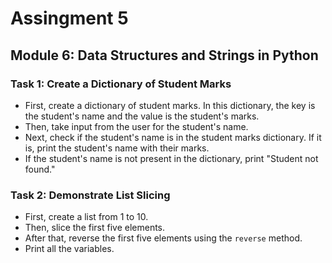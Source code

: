# Assingment 5
## Module 6: Data Structures and Strings in Python

### Task 1: Create a Dictionary of Student Marks

- First, create a dictionary of student marks. In this dictionary, the key is the student's name and the value is the student's marks.
- Then, take input from the user for the student's name.
- Next, check if the student's name is in the student marks dictionary. If it is, print the student's name with their marks.
- If the student's name is not present in the dictionary, print "Student not found."


### Task 2: Demonstrate List Slicing

- First, create a list from 1 to 10.
- Then, slice the first five elements.
- After that, reverse the first five elements using the `reverse` method.
- Print all the variables.
